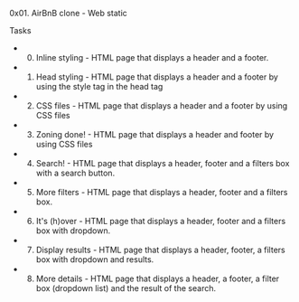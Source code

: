 0x01. AirBnB clone - Web static

Tasks
- 0. Inline styling - HTML page that displays a header and a footer.
- 1. Head styling - HTML page that displays a header and a footer by using the style tag in the head tag
- 2. CSS files - HTML page that displays a header and a footer by using CSS files
- 3. Zoning done! - HTML page that displays a header and footer by using CSS files
- 4. Search! - HTML page that displays a header, footer and a filters box with a search button.
- 5. More filters - HTML page that displays a header, footer and a filters box.
- 6. It's (h)over - HTML page that displays a header, footer and a filters box with dropdown.
- 7. Display results - HTML page that displays a header, footer, a filters box with dropdown and results.
- 8. More details -  HTML page that displays a header, a footer, a filter box (dropdown list) and the result of the search.
